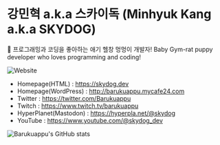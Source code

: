 강민혁 a.k.a 스카이독 (Minhyuk Kang a.k.a SKYDOG)
=============

🐶 프로그래밍과 코딩을 좋아하는 애기 헬창 멍멍이 개발자!
Baby Gym-rat puppy developer who loves programming and coding!

![Website](https://img.shields.io/website?style=for-the-badge&up_message=SKYDOG.DEV&url=https%3A%2F%2Fskydog.dev)

* Homepage(HTML) : https://skydog.dev
* Homepage(WordPress) : http://barukuappu.mycafe24.com
* Twitter : https://twitter.com/Barukuappu
* Twitch : https://www.twitch.tv/barukuappu
* HyperPlanet(Mastodon) : https://hyperpla.net/@skydog
* YouTube : https://www.youtube.com/@skydog_dev


![Barukuappu's GitHub stats](https://github-readme-stats.vercel.app/api?username=Barukuappu&show_icons=true&theme=radical)
